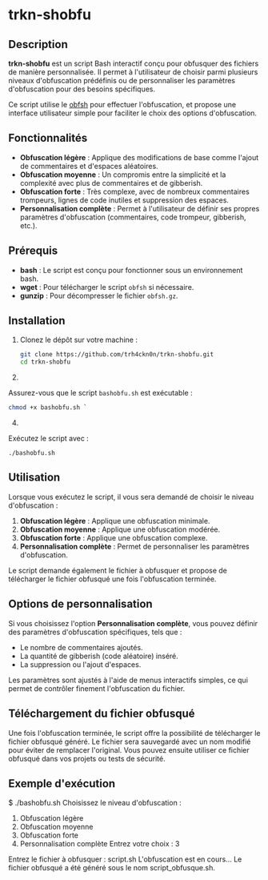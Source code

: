 # trkn-shobfu

## Description

**trkn-shobfu** est un script Bash interactif conçu pour obfusquer des fichiers de manière personnalisée. Il permet à l'utilisateur de choisir parmi plusieurs niveaux d'obfuscation prédéfinis ou de personnaliser les paramètres d'obfuscation pour des besoins spécifiques.

Ce script utilise le [obfsh](https://www.comp.eonworks.com/scripts/obfsh.gz) pour effectuer l'obfuscation, et propose une interface utilisateur simple pour faciliter le choix des options d'obfuscation.

## Fonctionnalités

- **Obfuscation légère** : Applique des modifications de base comme l'ajout de commentaires et d'espaces aléatoires.
- **Obfuscation moyenne** : Un compromis entre la simplicité et la complexité avec plus de commentaires et de gibberish.
- **Obfuscation forte** : Très complexe, avec de nombreux commentaires trompeurs, lignes de code inutiles et suppression des espaces.
- **Personnalisation complète** : Permet à l'utilisateur de définir ses propres paramètres d'obfuscation (commentaires, code trompeur, gibberish, etc.).

## Prérequis

- **bash** : Le script est conçu pour fonctionner sous un environnement bash.
- **wget** : Pour télécharger le script `obfsh` si nécessaire.
- **gunzip** : Pour décompresser le fichier `obfsh.gz`.

## Installation

1. Clonez le dépôt sur votre machine :

   ```bash
   git clone https://github.com/trh4ckn0n/trkn-shobfu.git
   cd trkn-shobfu
   ``` 
 
2.  
Assurez-vous que le script `bashobfu.sh` est exécutable :
 ```bash
 chmod +x bashobfu.sh `
 ```

4.  
Exécutez le script avec :
 ```
 ./bashobfu.sh
 ```

## Utilisation

Lorsque vous exécutez le script, il vous sera demandé de choisir le niveau d'obfuscation :

1. **Obfuscation légère** : Applique une obfuscation minimale.
2. **Obfuscation moyenne** : Applique une obfuscation modérée.
3. **Obfuscation forte** : Applique une obfuscation complexe.
4. **Personnalisation complète** : Permet de personnaliser les paramètres d'obfuscation.

Le script demande également le fichier à obfusquer et propose de télécharger le fichier obfusqué une fois l'obfuscation terminée.

## Options de personnalisation

Si vous choisissez l'option **Personnalisation complète**, vous pouvez définir des paramètres d'obfuscation spécifiques, tels que :

- Le nombre de commentaires ajoutés.
- La quantité de gibberish (code aléatoire) inséré.
- La suppression ou l'ajout d'espaces.

Les paramètres sont ajustés à l'aide de menus interactifs simples, ce qui permet de contrôler finement l'obfuscation du fichier.

## Téléchargement du fichier obfusqué

Une fois l'obfuscation terminée, le script offre la possibilité de télécharger le fichier obfusqué généré. Le fichier sera sauvegardé avec un nom modifié pour éviter de remplacer l'original. Vous pouvez ensuite utiliser ce fichier obfusqué dans vos projets ou tests de sécurité.

## Exemple d'exécution


$ ./bashobfu.sh
Choisissez le niveau d'obfuscation :
1. Obfuscation légère
2. Obfuscation moyenne
3. Obfuscation forte
4. Personnalisation complète
Entrez votre choix : 3

Entrez le fichier à obfusquer : script.sh
L'obfuscation est en cours...
Le fichier obfusqué a été généré sous le nom script_obfusque.sh.
